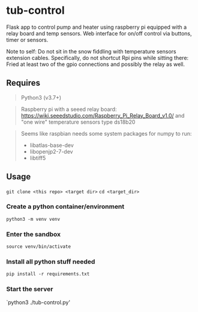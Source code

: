 # tub-control
Flask app to control pump and heater using raspberry pi equipped with a relay
board and temp sensors. Web interface for on/off control via buttons, timer
or sensors.

Note to self: Do not sit in the snow fiddling with temperature sensors extension
cables. Specifically, do not shortcut Rpi pins while sitting there: Fried at
least two of the gpio connections and possibly the relay as well.

## Requires
> Python3 (v3.7+)

> Raspberry pi with a seeed relay board: https://wiki.seeedstudio.com/Raspberry_Pi_Relay_Board_v1.0/
> and "one wire" temperature sensors type ds18b20

> Seems like raspbian needs some system packages for numpy to run:
> - libatlas-base-dev
> - libopenjp2-7-dev
> - libtiff5

## Usage
`git clone <this repo> <target dir>`
`cd <target_dir>`
### Create a python container/environment
`python3 -m venv venv`
### Enter the sandbox
`source venv/bin/activate`
### Install all python stuff needed
`pip install -r requirements.txt`
### Start the server
`python3 ./tub-control.py'
